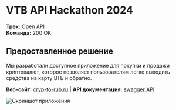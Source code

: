 # VTB API Hackathon 2024

**Трек:** Open API  
**Команда:** 200 OK

## Предоставленное решение

Мы разработали доступное приложение для покупки и продажи криптовалют, которое позволяет пользователям легко выводить средства на карту ВТБ и обратно.

**Веб-сайт:** [cryp-to-rub.ru](https://cryp-to-rub.ru)
 | **API документация:** [swagger API](https://cryp-to-rub.ru/docs/#/)

![Скриншот приложения](http://d.zaix.ru/JNbt.png)

<!--

**Here are some ideas to get you started:**

🙋‍♀️ A short introduction - what is your organization all about?
🌈 Contribution guidelines - how can the community get involved?
👩‍💻 Useful resources - where can the community find your docs? Is there anything else the community should know?
🍿 Fun facts - what does your team eat for breakfast?
🧙 Remember, you can do mighty things with the power of [Markdown](https://docs.github.com/github/writing-on-github/getting-started-with-writing-and-formatting-on-github/basic-writing-and-formatting-syntax)
-->
